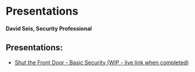 # Presentations  

#### David Seis, Security Professional


## Presentations:

- [Shut the Front Door - Basic Security (WIP - live link when completed)](https://github.com/David-Seis/Presentations/new/main?readme=1)


